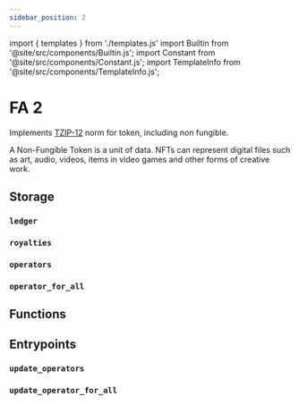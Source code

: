 ```yaml
---
sidebar_position: 2
---
```

import { templates } from './templates.js'
import Builtin from '@site/src/components/Builtin.js';
import Constant from '@site/src/components/Constant.js';
import TemplateInfo from '@site/src/components/TemplateInfo.js';

# FA 2

Implements [TZIP-12](https://tzip.tezosagora.org/proposal/tzip-7/) norm for token, including non fungible.

A Non-Fungible Token is a unit of data. NFTs can represent digital files such as art, audio, videos, items in video games and other forms of creative work.

<TemplateInfo data={templates.fa2.info} />

## Storage

### `ledger`

<Constant data={templates.fa2.ledger} />

### `royalties`

<Constant data={templates.fa2.royalties} />

### `operators`

<Constant data={templates.fa2.operators} />

### `operator_for_all`

<Constant data={templates.fa2.operator_for_all} />

## Functions
## Entrypoints

### `update_operators`

<Builtin data={templates.fa2.update_operators} />

### `update_operator_for_all`

<Builtin data={templates.fa2.update_operator_forall} />

